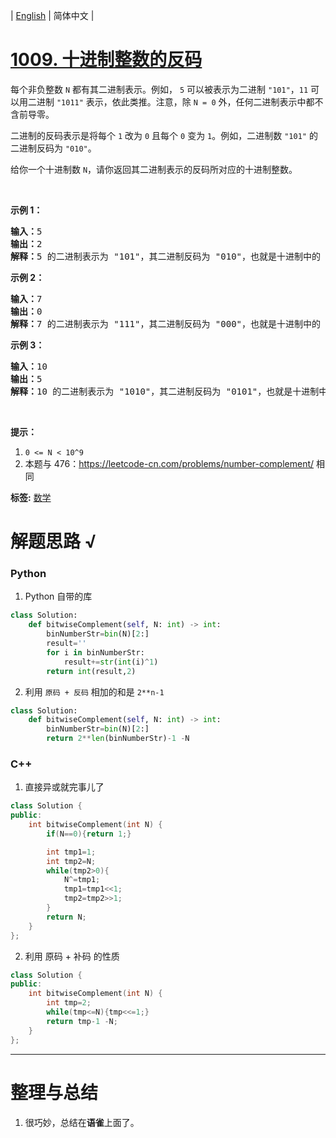 | [English](README_EN.md) | 简体中文 |

# [1009. 十进制整数的反码](https://leetcode-cn.com/problems/complement-of-base-10-integer)
<p>每个非负整数&nbsp;<code>N</code>&nbsp;都有其二进制表示。例如，&nbsp;<code>5</code>&nbsp;可以被表示为二进制&nbsp;<code>&quot;101&quot;</code>，<code>11</code> 可以用二进制&nbsp;<code>&quot;1011&quot;</code>&nbsp;表示，依此类推。注意，除&nbsp;<code>N = 0</code>&nbsp;外，任何二进制表示中都不含前导零。</p>

<p>二进制的反码表示是将每个&nbsp;<code>1</code>&nbsp;改为&nbsp;<code>0</code>&nbsp;且每个&nbsp;<code>0</code>&nbsp;变为&nbsp;<code>1</code>。例如，二进制数&nbsp;<code>&quot;101&quot;</code>&nbsp;的二进制反码为&nbsp;<code>&quot;010&quot;</code>。</p>

<p>给你一个十进制数&nbsp;<code>N</code>，请你返回其二进制表示的反码所对应的十进制整数。</p>

<p>&nbsp;</p>

<ol>
</ol>

<p><strong>示例 1：</strong></p>

<pre><strong>输入：</strong>5
<strong>输出：</strong>2
<strong>解释：</strong>5 的二进制表示为 &quot;101&quot;，其二进制反码为 &quot;010&quot;，也就是十进制中的 2 。
</pre>

<p><strong>示例 2：</strong></p>

<pre><strong>输入：</strong>7
<strong>输出：</strong>0
<strong>解释：</strong>7 的二进制表示为 &quot;111&quot;，其二进制反码为 &quot;000&quot;，也就是十进制中的 0 。
</pre>

<p><strong>示例 3：</strong></p>

<pre><strong>输入：</strong>10
<strong>输出：</strong>5
<strong>解释：</strong>10 的二进制表示为 &quot;1010&quot;，其二进制反码为 &quot;0101&quot;，也就是十进制中的 5 。
</pre>

<p>&nbsp;</p>

<p><strong>提示：</strong></p>

<ol>
	<li><code>0 &lt;= N &lt; 10^9</code></li>
	<li>本题与 476：<a href="https://leetcode-cn.com/problems/number-complement/">https://leetcode-cn.com/problems/number-complement/</a> 相同</li>
</ol>

**标签:**  [数学](https://leetcode-cn.com/tag/math) 
# 解题思路 √

### Python

1. Python 自带的库

```python
class Solution:
    def bitwiseComplement(self, N: int) -> int:
        binNumberStr=bin(N)[2:]
        result=''
        for i in binNumberStr:
            result+=str(int(i)^1)
        return int(result,2)
```

2. 利用 `原码 + 反码` 相加的和是 `2**n-1`


```python
class Solution:
    def bitwiseComplement(self, N: int) -> int:
        binNumberStr=bin(N)[2:]
        return 2**len(binNumberStr)-1 -N
```

### C++

1. 直接异或就完事儿了

```cpp
class Solution {
public:
    int bitwiseComplement(int N) {
        if(N==0){return 1;}

        int tmp1=1;
        int tmp2=N;
        while(tmp2>0){
            N^=tmp1;
            tmp1=tmp1<<1;
            tmp2=tmp2>>1;
        }
        return N;
    }
};
```

2. 利用 原码 + 补码 的性质

```c++
class Solution {
public:
    int bitwiseComplement(int N) {
        int tmp=2;
        while(tmp<=N){tmp<<=1;}
        return tmp-1 -N;
    }
};
```



---



# 整理与总结

1. 很巧妙，总结在**语雀**上面了。